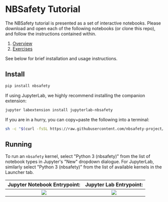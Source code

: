 # NBSafety Tutorial

The NBSafety tutorial is presented as a set of interactive notebooks.
Please download and open each of the following notebooks
(or clone this repo), and follow the instructions contained within.
1. [Overview](/notebooks/nbsafety-overview.ipynb)
2. [Exercises](/notebooks/nbsafety-exercise.ipynb)

See below for brief installation and usage instructions.

Install
-------
```bash
pip install nbsafety
```

If using JupyterLab, we highly recommend installing the companion extension:
```bash
jupyter labextension install jupyterlab-nbsafety
```

If you are in a hurry, you can copy+paste the following into a terminal:
```bash
sh -c "$(curl -fsSL https://raw.githubusercontent.com/nbsafety-project/tutorial/master/setup.sh)"
```


Running
-------
To run an `nbsafety` kernel, select "Python 3
(nbsafety)" from the list of notebook types in Jupyter's "New" dropdown
dialogue.  For JupyterLab, similarly select "Python 3 (nbsafety)" from the list
of available kernels in the Launcher tab.

Jupyter Notebook Entrypoint:     |  Jupyter Lab Entrypoint:
:-------------------------------:|:-------------------------:
![](https://raw.githubusercontent.com/nbsafety-project/nbsafety/master/img/nbsafety-notebook.png) | ![](https://raw.githubusercontent.com/nbsafety-project/nbsafety/master/img/nbsafety-lab.png)
